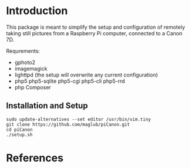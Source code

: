 # Introduction

This package is meant to simplify the setup and configuration of remotely taking still pictures from a Raspberry Pi computer, connected to a Canon 7D.




Requrements:

* gphoto2
* imagemagick
* lighttpd (the setup will overwrite any current configuration)
* php5 php5-sqlite php5-cgi php5-cli php5-rrd
* php Composer

## Installation and Setup

```
sudo update-alternatives --set editor /usr/bin/vim.tiny
git clone https://github.com/maglub/piCanon.git
cd piCanon
./setup.sh
```

# References


